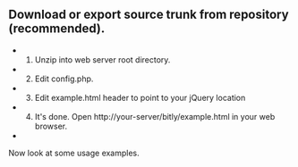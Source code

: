 ## Download or export source trunk from repository (recommended).
- 1. Unzip into web server root directory.
- 2. Edit config.php.
- 3. Edit example.html header to point to your jQuery location
- 4. It's done. Open http://your-server/bitly/example.html in your web browser.
- 

Now look at some usage examples.
